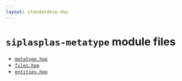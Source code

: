 ```yaml
---
layout: standardese-doc
---
```



# `siplasplas-metatype` module files


 - [`metatype.hpp`]({{site.url}}{{site.baseurl}}/doc/standardese/0.0.0/siplasplas-metatype/metatype.html)
 - [`files.hpp`]({{site.url}}{{site.baseurl}}/doc/standardese/0.0.0/siplasplas-metatype/files.html)
 - [`entities.hpp`]({{site.url}}{{site.baseurl}}/doc/standardese/0.0.0/siplasplas-metatype/entities.html)